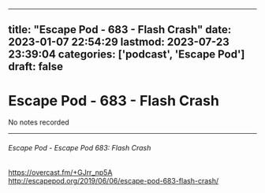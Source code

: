 
---
title: "Escape Pod - 683 - Flash Crash"
date: 2023-01-07 22:54:29
lastmod: 2023-07-23 23:39:04
categories: ['podcast', 'Escape Pod']
draft: false
---


# Escape Pod - 683 - Flash Crash

No notes recorded

- - -
###### Escape Pod - Escape Pod 683: Flash Crash

https://overcast.fm/+GJrr_np5A  
http://escapepod.org/2019/06/06/escape-pod-683-flash-crash/

<!-- #public #podcast #Escape Pod# -->

<!-- {BearID:0FDD6D2E-8668-470B-9E67-CDB5A1F3ADAF-28016-00002D97D11C966E} -->
